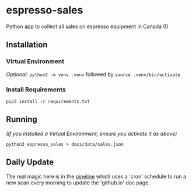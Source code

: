 # espresso-sales
Python app to collect all sales on espresso equipment in Canada (!)

## Installation

### Virtual Environment
*Optional:* `python3 -m venv .venv` followed by `source .venv/bin/activate`

### Install Requirements
`pip3 install -r requirements.txt`

## Running
*(If you installed a Virtual Environment, ensure you activate it as above)*

`python3 espresso_sales > docs/data/sales.json`

## Daily Update
The real magic here is in the [pipeline](.github/workflows/refresh.yml) which uses a 'cron' schedule to run a new scan every morning to update the 'github.io' doc page.
